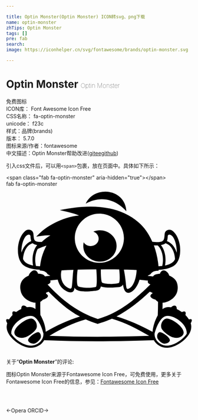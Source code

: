 ```yaml
---

title: Optin Monster(Optin Monster) ICON转svg、png下载
name: optin-monster
zhTips: Optin Monster
tags: []
pre: fab
search: 
image: https://iconhelper.cn/svg/fontawesome/brands/optin-monster.svg

---
```


# Optin Monster  <small style="font-size: 60%;font-weight: 100">Optin Monster</small>


<div class="detail-page">
<p>
<span><span class="badge-success badge">免费图标</span> </span>
<br/>
<span>
ICON库：
<span class="badge-secondary badge">Font Awesome Icon Free</span> 
</span>
<br/>
<span>
CSS名称：
<span class="badge-secondary badge">fa-optin-monster</span> 
</span>
<br/>
<span>
unicode：
<span class="badge-secondary badge">f23c</span> 
<copy-btn content='f23c' btn-title=""></copy-btn>
<copy-btn :content='String.fromCodePoint(parseInt("f23c", 16))' btn-title="复制U"></copy-btn>
</span><br/><span>样式：<span class="badge-light badge">品牌(brands)</span></span>
<br/>
<span>
版本：
<span class="badge-secondary badge">5.7.0</span> 
</span>
<br/>
<span>图标来源/作者：<span class="badge-light badge">fontawesome</span></span> 
<br/>
<span class="zh-detail">中文描述：<span class="badge-primary badge">Optin Monster</span><span class="help-link"><span>帮助改进</span>(<a href="https://gitee.com/liuwave/icon-helper/edit/master/json/fontawesome/brands/optin-monster.json" target="_blank" rel="noopener noreferrer">gitee</a><a href="https://github.com/liuwave/icon-helper/edit/master/json/fontawesome/brands/optin-monster.json" target="_blank" rel="noopener noreferrer">github</a></span>)</span><br/>
</p>
</div>
<div class="alert alert-dark">
  <i class="fab fa-optin-monster fa-xs"></i>
  <i class="fab fa-optin-monster fa-sm"></i>
  <i class="fab fa-optin-monster fa-lg"></i>
  <i class="fab fa-optin-monster fa-2x"></i>
  <i class="fab fa-optin-monster fa-3x"></i>
  <i class="fab fa-optin-monster fa-5x"></i>
  <i class="fab fa-optin-monster fa-7x"></i>
</div>
<div>
  <p>引入css文件后，可以用<code>&lt;span&gt;</code>包裹，放在页面中。具体如下所示：    
  </p>
  <div class="alert alert-primary" style="font-size: 14px">
    &lt;span class="fab fa-optin-monster" aria-hidden="true"&gt;&lt;/span&gt;
    <copy-btn content='<span class="fab fa-optin-monster" aria-hidden="true"></span>'></copy-btn>
  </div>
  <div class="alert alert-secondary">
    <i class="fab fa-optin-monster"
    style="font-size: 24px"
    aria-hidden="true"></i> fab fa-optin-monster
    <copy-btn content="fab fa-optin-monster" btn-title="复制图标名称"></copy-btn>
  </div>
</div>
<div id="svg" class="svg-wrap">
<svg xmlns="http://www.w3.org/2000/svg" viewBox="0 0 576 512"><path d="M572.6 421.4c5.6-9.5 4.7-15.2-5.4-11.6-3-4.9-7-9.5-11.1-13.8 2.9-9.7-.7-14.2-10.8-9.2-4.6-3.2-10.3-6.5-15.9-9.2 0-15.1-11.6-11.6-17.6-5.7-10.4-1.5-18.7-.3-26.8 5.7.3-6.5.3-13 .3-19.7 12.6 0 40.2-11 45.9-36.2 1.4-6.8 1.6-13.8-.3-21.9-3-13.5-14.3-21.3-25.1-25.7-.8-5.9-7.6-14.3-14.9-15.9s-12.4 4.9-14.1 10.3c-8.5 0-19.2 2.8-21.1 8.4-5.4-.5-11.1-1.4-16.8-1.9 2.7-1.9 5.4-3.5 8.4-4.6 5.4-9.2 14.6-11.4 25.7-11.6V256c19.5-.5 43-5.9 53.8-18.1 12.7-13.8 14.6-37.3 12.4-55.1-2.4-17.3-9.7-37.6-24.6-48.1-8.4-5.9-21.6-.8-22.7 9.5-2.2 19.6 1.2 30-38.6 25.1-10.3-23.8-24.6-44.6-42.7-60C341 49.6 242.9 55.5 166.4 71.7c19.7 4.6 41.1 8.6 59.7 16.5-26.2 2.4-52.7 11.3-76.2 23.2-32.8 17-44 29.9-56.7 42.4 14.9-2.2 28.9-5.1 43.8-3.8-9.7 5.4-18.4 12.2-26.5 20-25.8.9-23.8-5.3-26.2-25.9-1.1-10.5-14.3-15.4-22.7-9.7-28.1 19.9-33.5 79.9-12.2 103.5 10.8 12.2 35.1 17.3 54.9 17.8-.3 1.1-.3 1.9-.3 2.7 10.8.5 19.5 2.7 24.6 11.6 3 1.1 5.7 2.7 8.1 4.6-5.4.5-11.1 1.4-16.5 1.9-3.3-6.6-13.7-8.1-21.1-8.1-1.6-5.7-6.5-12.2-14.1-10.3-6.8 1.9-14.1 10-14.9 15.9-22.5 9.5-30.1 26.8-25.1 47.6 5.3 24.8 33 36.2 45.9 36.2v19.7c-6.6-5-14.3-7.5-26.8-5.7-5.5-5.5-17.3-10.1-17.3 5.7-5.9 2.7-11.4 5.9-15.9 9.2-9.8-4.9-13.6-1.7-11.1 9.2-4.1 4.3-7.8 8.6-11.1 13.8-10.2-3.7-11 2.2-5.4 11.6-1.1 3.5-1.6 7-1.9 10.8-.5 31.6 44.6 64 73.5 65.1 17.3.5 34.6-8.4 43-23.5 113.2 4.9 226.7 4.1 340.2 0 8.1 15.1 25.4 24.3 42.7 23.5 29.2-1.1 74.3-33.5 73.5-65.1.2-3.7-.7-7.2-1.7-10.7zm-73.8-254c1.1-3 2.4-8.4 2.4-14.6 0-5.9 6.8-8.1 14.1-.8 11.1 11.6 14.9 40.5 13.8 51.1-4.1-13.6-13-29-30.3-35.7zm-4.6 6.7c19.5 6.2 28.6 27.6 29.7 48.9-1.1 2.7-3 5.4-4.9 7.6-5.7 5.9-15.4 10-26.2 12.2 4.3-21.3.3-47.3-12.7-63 4.9-.8 10.9-2.4 14.1-5.7zm-24.1 6.8c13.8 11.9 20 39.2 14.1 63.5-4.1.5-8.1.8-11.6.8-1.9-21.9-6.8-44-14.3-64.6 3.7.3 8.1.3 11.8.3zM47.5 203c-1.1-10.5 2.4-39.5 13.8-51.1 7-7.3 14.1-5.1 14.1.8 0 6.2 1.4 11.6 2.4 14.6-17.3 6.8-26.2 22.2-30.3 35.7zm9.7 27.6c-1.9-2.2-3.5-4.9-4.9-7.6 1.4-21.3 10.3-42.7 29.7-48.9 3.2 3.2 9.2 4.9 14.1 5.7-13 15.7-17 41.6-12.7 63-10.8-2.2-20.5-6-26.2-12.2zm47.9 14.6c-4.1 0-8.1-.3-12.7-.8-4.6-18.6-1.9-38.9 5.4-53v.3l12.2-5.1c4.9-1.9 9.7-3.8 14.9-4.9-10.7 19.7-17.4 41.3-19.8 63.5zm184-162.7c41.9 0 76.2 34 76.2 75.9 0 42.2-34.3 76.2-76.2 76.2s-76.2-34-76.2-76.2c0-41.8 34.3-75.9 76.2-75.9zm115.6 174.3c-.3 17.8-7 48.9-23 57-13.2 6.6-6.5-7.5-16.5-58.1 13.3.3 26.6.3 39.5 1.1zm-54-1.6c.8 4.9 3.8 40.3-1.6 41.9-11.6 3.5-40 4.3-51.1-1.1-4.1-3-4.6-35.9-4.3-41.1v.3c18.9-.3 38.1-.3 57 0zM278.3 309c-13 3.5-41.6 4.1-54.6-1.6-6.5-2.7-3.8-42.4-1.9-51.6 19.2-.5 38.4-.5 57.8-.8v.3c1.1 8.3 3.3 51.2-1.3 53.7zm-106.5-51.1c12.2-.8 24.6-1.4 36.8-1.6-2.4 15.4-3 43.5-4.9 52.2-1.1 6.8-4.3 6.8-9.7 4.3-21.9-9.8-27.6-35.2-22.2-54.9zm-35.4 31.3c7.8-1.1 15.7-1.9 23.5-2.7 1.6 6.2 3.8 11.9 7 17.6 10 17 44 35.7 45.1 7 6.2 14.9 40.8 12.2 54.9 10.8 15.7-1.4 23.8-1.4 26.8-14.3 12.4 4.3 30.8 4.1 44 3 11.3-.8 20.8-.5 24.6-8.9 1.1 5.1 1.9 11.6 4.6 16.8 10.8 21.3 37.3 1.4 46.8-31.6 8.6.8 17.6 1.9 26.5 2.7-.4 1.3-3.8 7.3 7.3 11.6-47.6 47-95.7 87.8-163.2 107-63.2-20.8-112.1-59.5-155.9-106.5 9.6-3.4 10.4-8.8 8-12.5zm-21.6 172.5c-3.8 17.8-21.9 29.7-39.7 28.9-19.2-.8-46.5-17-59.2-36.5-2.7-31.1 43.8-61.3 66.2-54.6 14.9 4.3 27.8 30.8 33.5 54 0 3-.3 5.7-.8 8.2zm-8.7-66c-.5-13.5-.5-27-.3-40.5h.3c2.7-1.6 5.7-3.8 7.8-6.5 6.5-1.6 13-5.1 15.1-9.2 3.3-7.1-7-7.5-5.4-12.4 2.7-1.1 5.7-2.2 7.8-3.5 29.2 29.2 58.6 56.5 97.3 77-36.8 11.3-72.4 27.6-105.9 47-1.2-18.6-7.7-35.9-16.7-51.9zm337.6 64.6c-103 3.5-206.2 4.1-309.4 0 0 .3 0 .3-.3.3v-.3h.3c35.1-21.6 72.2-39.2 112.4-50.8 11.6 5.1 23 9.5 34.9 13.2 2.2.8 2.2.8 4.3 0 14.3-4.1 28.4-9.2 42.2-15.4 41.5 11.7 78.8 31.7 115.6 53zm10.5-12.4c-35.9-19.5-73-35.9-111.9-47.6 38.1-20 71.9-47.3 103.5-76.7 2.2 1.4 4.6 2.4 7.6 3.2 0 .8.3 1.9.5 2.4-4.6 2.7-7.8 6.2-5.9 10.3 2.2 3.8 8.6 7.6 15.1 8.9 2.4 2.7 5.1 5.1 8.1 6.8 0 13.8-.3 27.6-.8 41.3l.3-.3c-9.3 15.9-15.5 37-16.5 51.7zm105.9 6.2c-12.7 19.5-40 35.7-59.2 36.5-19.3.9-40.5-13.2-40.5-37 5.7-23.2 18.9-49.7 33.5-54 22.7-6.9 69.2 23.4 66.2 54.5zM372.9 75.2c-3.8-72.1-100.8-79.7-126-23.5 44.6-24.3 90.3-15.7 126 23.5zM74.8 407.1c-15.7 1.6-49.5 25.4-49.5 43.2 0 11.6 15.7 19.5 32.2 14.9 12.2-3.2 31.1-17.6 35.9-27.3 6-11.6-3.7-32.7-18.6-30.8zm215.9-176.2c28.6 0 51.9-21.6 51.9-48.4 0-36.1-40.5-58.1-72.2-44.3 9.5 3 16.5 11.6 16.5 21.6 0 23.3-33.3 32-46.5 11.3-7.3 34.1 19.4 59.8 50.3 59.8zM68 474.1c.5 6.5 12.2 12.7 21.6 9.5 6.8-2.7 14.6-10.5 17.3-16.2 3-7-1.1-20-9.7-18.4-8.9 1.6-29.7 16.7-29.2 25.1zm433.2-67c-14.9-1.9-24.6 19.2-18.9 30.8 4.9 9.7 24.1 24.1 36.2 27.3 16.5 4.6 32.2-3.2 32.2-14.9 0-17.8-33.8-41.6-49.5-43.2zM478.8 449c-8.4-1.6-12.4 11.3-9.5 18.4 2.4 5.7 10.3 13.5 17.3 16.2 9.2 3.2 21.1-3 21.3-9.5.9-8.4-20.2-23.5-29.1-25.1z"/></svg>
</div>
<detail full-name='fa-optin-monster'></detail>
<div class="icon-detail__container">
<p>关于“<b>Optin Monster</b>”的评论:</p>
</div>
<Vssue title="关于“Optin Monster”的评论" />    
<div><p>图标Optin Monster来源于Fontawesome Icon Free，可免费使用，更多关于  Fontawesome Icon Free的信息，参见：<a target="_blank" href="https://iconhelper.cn/fontawesome.html">Fontawesome Icon Free</a>
</p></div>

<div style="padding:2rem 0 " class="page-nav"><p class="inner"><span class="prev">←<router-link to="/icon/brands/opera.html">Opera</router-link></span> <span class="next"><router-link to="/icon/brands/orcid.html">ORCID</router-link>→</span></p></div>
